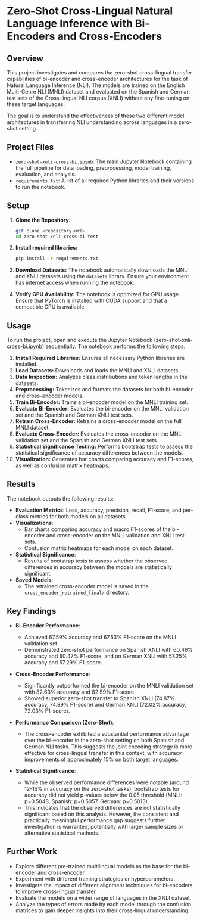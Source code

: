 # Zero-Shot Cross-Lingual Natural Language Inference with Bi-Encoders and Cross-Encoders

## Overview

This project investigates and compares the zero-shot cross-lingual transfer capabilities of bi-encoder and cross-encoder architectures for the task of Natural Language Inference (NLI). The models are trained on the English Multi-Genre NLI (MNLI) dataset and evaluated on the Spanish and German test sets of the Cross-lingual NLI corpus (XNLI) without any fine-tuning on these target languages.

The goal is to understand the effectiveness of these two different model architectures in transferring NLI understanding across languages in a zero-shot setting.

## Project Files

- `zero-shot-xnli-cross-bi.ipynb`: The main Jupyter Notebook containing the full pipeline for data loading, preprocessing, model training, evaluation, and analysis.
- `requirements.txt`: A list of all required Python libraries and their versions to run the notebook.

## Setup

1. **Clone the Repository**:
   ```bash
   git clone <repository-url>
   cd zero-shot-xnli-cross-bi-test

2.  **Install required libraries:**

    ```bash
    pip install -r requirements.txt
    ```

3.  **Download Datasets:** The notebook automatically downloads the MNLI and XNLI datasets using the `datasets` library. Ensure your environment has internet access when running the notebook.

3.  **Verify GPU Availability:** The notebook is optimized for GPU usage. Ensure that PyTorch is installed with CUDA support and that a compatible GPU is available.

## Usage

To run the project, open and execute the Jupyter Notebook (zero-shot-xnli-cross-bi.ipynb) sequentially.
The notebook performs the following steps:

1.  **Install Required Libraries:** Ensures all necessary Python libraries are installed.
2. **Load Datasets:** Downloads and loads the MNLI and XNLI datasets.
3. **Data Inspection:** Analyzes class distributions and token lengths in the datasets.
4. **Preprocessing:** Tokenizes and formats the datasets for both bi-encoder and cross-encoder models.
5. **Train Bi-Encoder:** Trains a bi-encoder model on the MNLI training set.
6. **Evaluate Bi-Encoder:** Evaluates the bi-encoder on the MNLI validation set and the Spanish and German XNLI test sets.
7. **Retrain Cross-Encoder:** Retrains a cross-encoder model on the full MNLI dataset.
8. **Evaluate Cross-Encoder:** Evaluates the cross-encoder on the MNLI validation set and the Spanish and German XNLI test sets.
9. **Statistical Significance Testing:** Performs bootstrap tests to assess the statistical significance of accuracy differences between the models.
10. **Visualization:** Generates bar charts comparing accuracy and F1-scores, as well as confusion matrix heatmaps.

## Results

The notebook outputs the following results:

- **Evaluation Metrics**: Loss, accuracy, precision, recall, F1-score, and per-class metrics for both models on all datasets.
- **Visualizations**:
  - Bar charts comparing accuracy and macro F1-scores of the bi-encoder and cross-encoder on the MNLI validation and XNLI test sets.
  - Confusion matrix heatmaps for each model on each dataset.
- **Statistical Significance**:
  - Results of bootstrap tests to assess whether the observed differences in accuracy between the models are statistically significant.
- **Saved Models**:
  - The retrained cross-encoder model is saved in the `cross_encoder_retrained_final/` directory.

## Key Findings

- **Bi-Encoder Performance**:
  - Achieved 67.59% accuracy and 67.53% F1-score on the MNLI validation set.
  - Demonstrated zero-shot performance on Spanish XNLI with 60.46% accuracy and 60.47% F1-score, and on German XNLI with 57.25% accuracy and 57.29% F1-score.

- **Cross-Encoder Performance**:
  - Significantly outperformed the bi-encoder on the MNLI validation set with 82.63% accuracy and 82.59% F1-score.
  - Showed superior zero-shot transfer to Spanish XNLI (74.87% accuracy, 74.89% F1-score) and German XNLI (72.02% accuracy, 72.03% F1-score).

- **Performance Comparison (Zero-Shot)**:
  - The cross-encoder exhibited a substantial performance advantage over the bi-encoder in the zero-shot setting on both Spanish and German NLI tasks. This suggests the joint encoding strategy is more effective for cross-lingual transfer in this context, with accuracy improvements of approximately 15% on both target languages.

- **Statistical Significance**:
  - While the observed performance differences were notable (around 12-15% in accuracy on the zero-shot tasks), bootstrap tests for accuracy did not yield p-values below the 0.05 threshold (MNLI: p=0.5048, Spanish: p=0.5057, German: p=0.5013). 
  - This indicates that the observed differences are not statistically significant based on this analysis. However, the consistent and practically meaningful performance gap suggests further investigation is warranted, potentially with larger sample sizes or alternative statistical methods.

## Further Work

- Explore different pre-trained multilingual models as the base for the bi-encoder and cross-encoder.
- Experiment with different training strategies or hyperparameters.
- Investigate the impact of different alignment techniques for bi-encoders to improve cross-lingual transfer.
- Evaluate the models on a wider range of languages in the XNLI dataset.
- Analyze the types of errors made by each model through the confusion matrices to gain deeper insights into their cross-lingual understanding.
